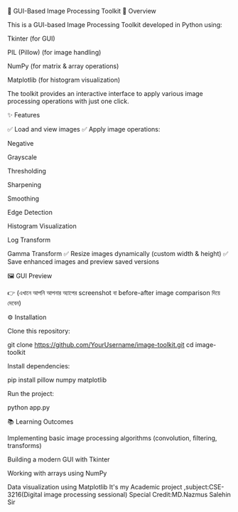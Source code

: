 📸 GUI-Based Image Processing Toolkit
🚀 Overview

This is a GUI-based Image Processing Toolkit developed in Python using:

Tkinter (for GUI)

PIL (Pillow) (for image handling)

NumPy (for matrix & array operations)

Matplotlib (for histogram visualization)

The toolkit provides an interactive interface to apply various image processing operations with just one click.

✨ Features

✅ Load and view images
✅ Apply image operations:

Negative

Grayscale

Thresholding

Sharpening

Smoothing

Edge Detection

Histogram Visualization

Log Transform

Gamma Transform
✅ Resize images dynamically (custom width & height)
✅ Save enhanced images and preview saved versions

🖼️ GUI Preview

👉 (এখানে আপনি আপনার অ্যাপের screenshot বা before-after image comparison দিয়ে দেবেন)

⚙️ Installation

Clone this repository:

git clone https://github.com/YourUsername/image-toolkit.git
cd image-toolkit


Install dependencies:

pip install pillow numpy matplotlib


Run the project:

python app.py

📚 Learning Outcomes

Implementing basic image processing algorithms (convolution, filtering, transforms)

Building a modern GUI with Tkinter

Working with arrays using NumPy

Data visualization using Matplotlib
It's my Academic project ,subject:CSE-3216(Digital image processing sessional)
Special Credit:MD.Nazmus Salehin Sir
